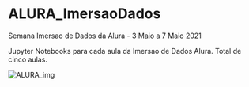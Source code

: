 # ALURA_ImersaoDados
Semana Imersao de Dados da Alura - 3 Maio a 7 Maio 2021


Jupyter Notebooks para cada aula da Imersao de Dados Alura.
Total de cinco aulas.


![ALURA_img](https://www.alura.com.br/assets/img/imersoes/general/og-imersao-alura.1616501197.png)
